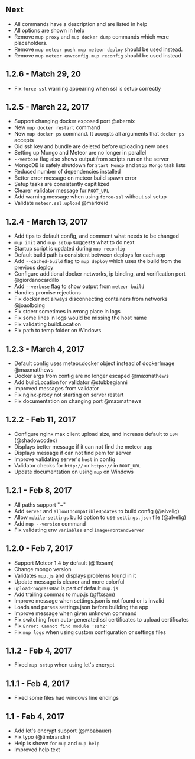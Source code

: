 ## Next
- All commands have a description and are listed in help
- All options are shown in help
- Remove `mup proxy` and `mup docker dump` commands which were placeholders.
- Remove  `mup meteor push`. `mup meteor deploy` should be used instead.
- Remove `mup meteor envconfig`. `mup reconfig` should be used instead

## 1.2.6 - Match 29, 20 
- Fix `force-ssl` warning appearing when ssl is setup correctly


## 1.2.5 - March 22, 2017
- Support changing docker exposed port @abernix
- New `mup docker restart` command
- New `mup docker ps` command. It accepts all arguments that `docker ps` accepts
- Old ssh key and bundle are deleted before uploading new ones
- Setting up Mongo and Meteor are no longer in parallel
- `--verbose` flag also shows output from scripts run on the server
- MongoDB is safely shutdown for `Start Mongo` and `Stop Mongo` task lists
- Reduced number of dependencies installed
- Better error message on meteor build spawn error
- Setup tasks are consistently capitilized
- Clearer validator message for `ROOT_URL`
- Add warning message when using `force-ssl` without ssl setup
- Validate `meteor.ssl.upload` @markreid

## 1.2.4 - March 13, 2017
- Add tips to default config, and comment what needs to be changed
- `mup init` and `mup setup` suggests what to do next
- Startup script is updated during `mup reconfig`
- Default build path is consistent between deploys for each app
- Add `--cached-build` flag to `mup deploy` which uses the build from the previous deploy
- Configure additional docker networks, ip binding, and verification port @giordanocardillo 
- Add `--verbose` flag to show output from `meteor build`
- Handles promise rejections
- Fix docker not always disconnecting containers from networks @joaolboing 
- Fix stderr sometimes in wrong place in logs
- Fix some lines in logs would be missing the host name
- Fix validating buildLocation
- Fix path to temp folder on Windows

## 1.2.3 - March 4, 2017
- Default config uses meteor.docker object instead of dockerImage @maxmatthews
- Docker args from config are no longer escaped @maxmathews
- Add buildLocation for validator @stubbegianni
- Improved messages from validator
- Fix nginx-proxy not starting on server restart
- Fix documentation on changing port @maxmathews

## 1.2.2 - Feb 11, 2017
- Configure nginx max client upload size, and increase default to `10M` (@shadowcodex)
- Displays better message if it can not find the meteor app
- Displays message if can not find pem for server
- Improve validating server's `host` in config
- Validator checks for `http://` or `https://` in `ROOT_URL`
- Update documentation on using `mup` on Windows

## 1.2.1 - Feb 8, 2017
- All paths support "~"
- Add `server` and `allowIncompatibleUpdates` to build config (@alvelig)
- Allow `mobile-settings` build option to use `settings.json` file (@alvelig)
- Add `mup --version` command
- Fix validating env `variables` and `imageFrontendServer`

## 1.2.0 - Feb 7, 2017
- Support Meteor 1.4 by default (@ffxsam)
- Change mongo version
- Validates `mup.js` and displays problems found in it
- Update message is clearer and more colorful
- `uploadProgressBar` is part of default `mup.js`
- Add trailing commas to mup.js (@ffxsam)
- Improve message when settings.json is not found or is invalid
- Loads and parses settings.json before building the app
- Improve message when given unknown command
- Fix switching from auto-generated ssl certificates to upload certificates
- Fix `Error: Cannot find module 'ssh2'`
- Fix `mup logs` when using custom configuration or settings files

## 1.1.2 - Feb 4, 2017
- Fixed `mup setup` when using let's encrypt

## 1.1.1 - Feb 4, 2017
- Fixed some files had windows line endings

## 1.1 - Feb 4, 2017
- Add let's encrypt support (@mbabauer)
- Fix typo (@timbrandin)
- Help is shown for `mup` and `mup help`
- Improved help text